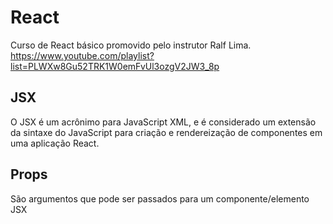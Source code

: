 # React
Curso de React básico promovido pelo instrutor Ralf Lima. https://www.youtube.com/playlist?list=PLWXw8Gu52TRK1W0emFvUl3ozgV2JW3_8p

## JSX
O JSX é um acrônimo para JavaScript XML, e é considerado um extensão da sintaxe do JavaScript para criação e rendereização de componentes em uma aplicação React.

## Props 
São argumentos que pode ser passados para um componente/elemento JSX
